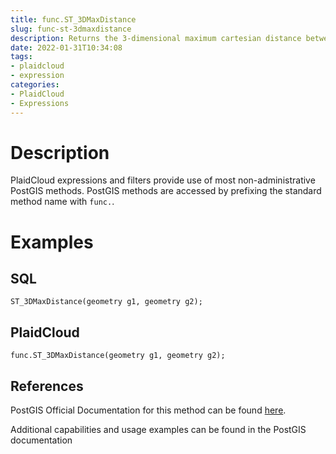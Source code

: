 ```yaml
---
title: func.ST_3DMaxDistance
slug: func-st-3dmaxdistance
description: Returns the 3-dimensional maximum cartesian distance between two geometries in projected units
date: 2022-01-31T10:34:08
tags:
- plaidcloud
- expression
categories:
- PlaidCloud
- Expressions
---
```



# Description


PlaidCloud expressions and filters provide use of most non-administrative PostGIS methods. PostGIS methods are accessed by prefixing the standard method name with `func.`.



# Examples


## SQL



```
ST_3DMaxDistance(geometry g1, geometry g2);
```


## PlaidCloud



```
func.ST_3DMaxDistance(geometry g1, geometry g2);
```


## References


PostGIS Official Documentation for this method can be found [here](https://postgis.net/docs/manual-3.1/ST_3DMaxDistance.html).



Additional capabilities and usage examples can be found in the PostGIS documentation

